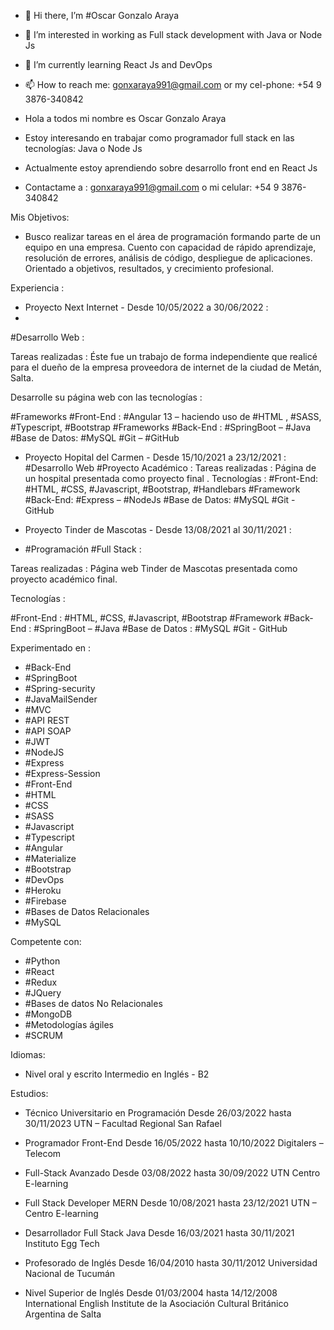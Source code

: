 - 👋 Hi there, I’m #Oscar Gonzalo Araya
- 👀 I’m interested in working as Full stack development with Java or Node Js
- 🌱 I’m currently learning React Js and DevOps
- 📫 How to reach me: gonxaraya991@gmail.com or my cel-phone: +54 9 3876-340842 

- Hola a todos mi nombre es Oscar Gonzalo Araya
- Estoy interesando en trabajar como programador full stack en las tecnologías: Java o Node Js
- Actualmente estoy aprendiendo sobre desarrollo front end en React Js
- Contactame a : gonxaraya991@gmail.com o mi celular: +54 9 3876-340842

Mis Objetivos: 

- Busco realizar tareas en el área de programación formando parte de un equipo en una empresa. Cuento con capacidad de rápido aprendizaje, resolución de errores, análisis de código, despliegue de aplicaciones. Orientado a objetivos, resultados, y crecimiento profesional. 

Experiencia : 

- Proyecto Next Internet - Desde 10/05/2022 a 30/06/2022 :
- 
 #Desarrollo Web :

Tareas realizadas : Éste fue un trabajo de forma independiente que realicé para el dueño de la empresa proveedora de internet de la ciudad de Metán, Salta. 

Desarrolle su página web con las tecnologías : 

#Frameworks #Front-End : #Angular 13 – haciendo uso de #HTML , #SASS, #Typescript, #Bootstrap
#Frameworks #Back-End : #SpringBoot – #Java
#Base de Datos: #MySQL
#Git – #GitHub

- Proyecto Hopital del Carmen - Desde 15/10/2021 a 23/12/2021 :
 #Desarrollo Web #Proyecto Académico :
 Tareas realizadas : Página de un hospital presentada como proyecto final .
 Tecnologías :
 #Front-End: #HTML, #CSS, #Javascript, #Bootstrap, #Handlebars 
 #Framework #Back-End: #Express – #NodeJs
 #Base de Datos: #MySQL
 #Git - GitHub
 
 - Proyecto Tinder de Mascotas - Desde 13/08/2021 al 30/11/2021 :
 - #Programación #Full Stack :
 
 Tareas realizadas : Página web Tinder de Mascotas presentada como proyecto académico final.
 
 Tecnologías : 
 
 #Front-End : #HTML, #CSS, #Javascript, #Bootstrap
#Framework #Back-End : #SpringBoot – #Java
  #Base de Datos : #MySQL
  #Git - GitHub
  
  Experimentado en :
  
  - #Back-End
  - #SpringBoot
  - #Spring-security
  - #JavaMailSender
  - #MVC
  - #API REST
  - #API SOAP
  - #JWT
  - #NodeJS
  - #Express
  - #Express-Session
  - #Front-End
  - #HTML
  - #CSS
  - #SASS
  - #Javascript
  - #Typescript
  - #Angular
  - #Materialize
  - #Bootstrap
  - #DevOps
  - #Heroku
  - #Firebase
  - #Bases de Datos Relacionales
  - #MySQL
  
  Competente con:
  
  - #Python
  - #React
  - #Redux
  - #JQuery
  - #Bases de datos No Relacionales
  - #MongoDB
  - #Metodologías ágiles
  - #SCRUM
  
  Idiomas: 
  - Nivel oral y escrito Intermedio en Inglés - B2 
  
  Estudios: 
  
  - Técnico Universitario en Programación Desde 26/03/2022 hasta 30/11/2023
   UTN – Facultad Regional San Rafael

  - Programador Front-End Desde 16/05/2022 hasta 10/10/2022
   Digitalers – Telecom

  - Full-Stack Avanzado Desde 03/08/2022 hasta 30/09/2022
   UTN Centro E-learning

  - Full Stack Developer MERN Desde 10/08/2021 hasta 23/12/2021
   UTN – Centro E-learning 

  - Desarrollador Full Stack Java Desde 16/03/2021 hasta 30/11/2021
   Instituto Egg Tech
   
  - Profesorado de Inglés Desde 16/04/2010 hasta 30/11/2012
    Universidad Nacional de Tucumán
    
  - Nivel Superior de Inglés Desde 01/03/2004 hasta 14/12/2008
   International English Institute de la Asociación Cultural Británico Argentina de Salta
   
   
  
